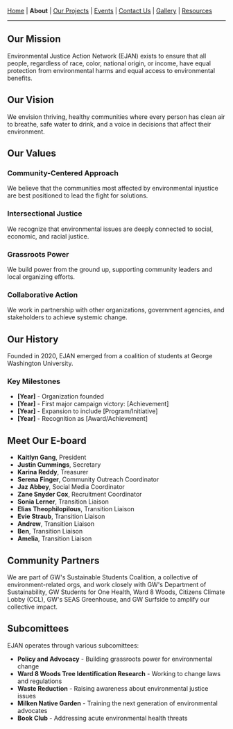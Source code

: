 [Home](index.md) | **About** | [Our Projects](projects.md) | [Events](events.md) | [Contact Us](contact.md) | [Gallery](gallery.md) | [Resources](resources.md)

---

## Our Mission

Environmental Justice Action Network (EJAN) exists to ensure that all people, regardless of race, color, national origin, or income, have equal protection from environmental harms and equal access to environmental benefits.

## Our Vision

We envision thriving, healthy communities where every person has clean air to breathe, safe water to drink, and a voice in decisions that affect their environment.

## Our Values

### Community-Centered Approach
We believe that the communities most affected by environmental injustice are best positioned to lead the fight for solutions.

### Intersectional Justice
We recognize that environmental issues are deeply connected to social, economic, and racial justice.

### Grassroots Power
We build power from the ground up, supporting community leaders and local organizing efforts.

### Collaborative Action
We work in partnership with other organizations, government agencies, and stakeholders to achieve systemic change.

## Our History

Founded in 2020, EJAN emerged from a coalition of students at George Washington University.

### Key Milestones
- **[Year]** - Organization founded
- **[Year]** - First major campaign victory: [Achievement]
- **[Year]** - Expansion to include [Program/Initiative]
- **[Year]** - Recognition as [Award/Achievement]

## Meet Our E-board
- **Kaitlyn Gang**, President
- **Justin Cummings**, Secretary
- **Karina Reddy**, Treasurer
- **Serena Finger**, Community Outreach Coordinator
- **Jaz Abbey**, Social Media Coordinator
- **Zane Snyder Cox**, Recruitment Coordinator
- **Sonia Lerner**, Transition Liaison
- **Elias Theophilopilous**, Transition Liaison
- **Evie Straub**, Transition Liaison
- **Andrew**, Transition Liaison
- **Ben**, Transition Liaison
- **Amelia**, Transition Liaison

## Community Partners
We are part of GW's Sustainable Students Coalition, a collective of environment-related orgs, and work closely with GW's Department of Sustainability, GW Students for One Health, Ward 8 Woods, Citizens Climate Lobby (CCL), GW's SEAS Greenhouse, and GW Surfside to amplify our collective impact.

## Subcomittees

EJAN operates through various subcomittees:
- **Policy and Advocacy** - Building grassroots power for environmental change
- **Ward 8 Woods Tree Identification Research** - Working to change laws and regulations
- **Waste Reduction** - Raising awareness about environmental justice issues
- **Milken Native Garden** - Training the next generation of environmental advocates
- **Book Club** - Addressing acute environmental health threats
